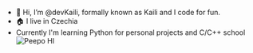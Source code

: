 - 👋 Hi, I’m @devKaili, formally known as Kaili and I code for fun.
- 🏠 I live in Czechia
- Currently I'm learning Python for personal projects and C/C++ school
![Peepo HI](https://tenor.com/view/peepo-hey-peepo-twitch-pepe-pepo-gif-19500843)

